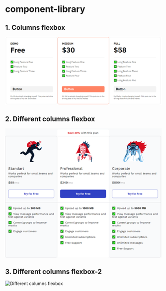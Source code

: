 # component-library

## 1. Columns flexbox
![Columns flexbox](https://raw.githubusercontent.com/YuryFrolov/component-library/main/1.%20Columns%20Flexbox/columns-flexbox.PNG)

## 2. Different columns flexbox
![Different columns flexbox](https://raw.githubusercontent.com/YuryFrolov/component-library/main/2.%20Different%20columns%20flexbox/different-columns-flexbox.png)

## 3. Different columns flexbox-2
![Different columns flexbox](https://raw.githubusercontent.com/YuryFrolov/component-library/main/2.%20Different%20columns%20flexbox-2/different-columns-flexbox-2.png)